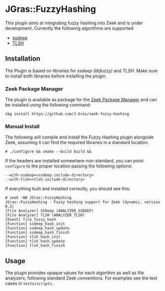 
# JGras::FuzzyHashing

This plugin aims at integrating fuzzy hashing into Zeek and is under development. Currently the following algorithms are supported:
 * [ssdeep](https://ssdeep-project.github.io/ssdeep/index.html)
 * [TLSH](https://github.com/trendmicro/tlsh)

## Installation

The Plugin is based on libraries for *ssdeep (libfuzzy)* and *TLSH*. Make sure to install both libraries before installing the plugin.

### Zeek Package Manager

The plugin is available as package for the [Zeek Package Manager](https://github.com/zeek/package-manager) and can be installed using the following command:

	zkg install https://github.com/J-Gras/zeek-fuzzy-hashing

### Manual Install

The following will compile and install the Fuzzy Hashing plugin alongside Zeek, assuming it can find the required libraries in a standard location:

	# ./configure && cmake --build build && 

If the headers are installed somewhere non-standard, you can point `configure` to the proper location passing the following options:

	--with-ssdeep=<ssdeep-include-directory>
	--with-tlsh=<tlsh-include-directory>

If everything built and installed correctly, you should see this:

	# zeek -NN JGras::FuzzyHashing
	JGras::FuzzyHashing - Fuzzy hashing support for Zeek (dynamic, version 0.3)
	[File Analyzer] SSDeep (ANALYZER_SSDEEP)
	[File Analyzer] TLSH (ANALYZER_TLSH)
	[Event] file_fuzzy_hash
	[Function] ssdeep_hash_init
	[Function] ssdeep_hash_update
	[Function] ssdeep_hash_finish
	[Function] tlsh_hash_init
	[Function] tlsh_hash_update
	[Function] tlsh_hash_finish

## Usage

The plugin provides opaque values for each algorithm as well as file analyzers, following standard Zeek conventions. For examples see the test cases in `tests/scripts`.
